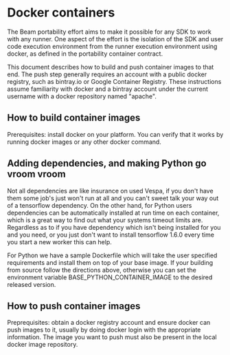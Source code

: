 Docker containers
========
The Beam portability effort aims to make it possible for any SDK to work with any runner. One aspect of the effort is the isolation of the SDK and user code execution environment from the runner execution environment using docker, as defined in the portability container contract.

This document describes how to build and push container images to that end. The push step generally requires an account with a public docker registry, such as bintray.io or Google Container Registry. These instructions assume familiarity with docker and a bintray account under the current username with a docker repository named "apache".

How to build container images
--------
Prerequisites: install docker on your platform. You can verify that it works by running docker images or any other docker command.

Adding dependencies, and making Python go vroom vroom
--------
Not all dependencies are like insurance on used Vespa, if you don't have them some job's just won't run at all and you can't sweet talk your way out of a tensorflow dependency. On the other hand, for Python users dependencies can be automatically installed at run time on each container, which is a great way to find out what your systems timeout limits are. Regardless as to if you have dependency which isn't being installed for you and you need, or you just don't want to install tensorflow 1.6.0 every time you start a new worker this can help.

For Python we have a sample Dockerfile which will take the user specified requirements and install them on top of your base image. If your building from source follow the directions above, otherwise you can set the environment variable BASE_PYTHON_CONTAINER_IMAGE to the desired released version.

How to push container images
-------
Preprequisites: obtain a docker registry account and ensure docker can push images to it, usually by doing docker login with the appropriate information. The image you want to push must also be present in the local docker image repository.
